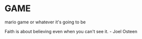 # GAME
mario game or whatever it's going to be


Faith is about believing even when you can't see it. - Joel Osteen

